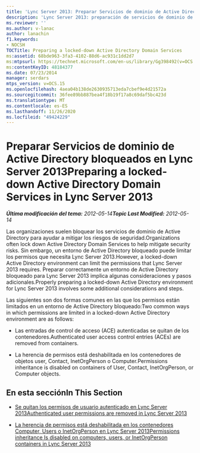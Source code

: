 ```yaml
---
title: 'Lync Server 2013: Preparar Servicios de dominio de Active Directory bloqueados'
description: 'Lync Server 2013: preparación de servicios de dominio de Active Directory bloqueados.'
ms.reviewer: ''
ms.author: v-lanac
author: lanachin
f1.keywords:
- NOCSH
TOCTitle: Preparing a locked-down Active Directory Domain Services
ms:assetid: 68bde963-3fa3-4102-88d6-ac931c1dd2d7
ms:mtpsurl: https://technet.microsoft.com/en-us/library/Gg398492(v=OCS.15)
ms:contentKeyID: 48184377
ms.date: 07/23/2014
manager: serdars
mtps_version: v=OCS.15
ms.openlocfilehash: 4aea04b138de2630935713eda7cbef9e4d21572a
ms.sourcegitcommit: 36fee89bb887bea4f18b19f17a8c69daf5bc423d
ms.translationtype: MT
ms.contentlocale: es-ES
ms.lasthandoff: 11/26/2020
ms.locfileid: "49424229"
---
```

# <a name="preparing-a-locked-down-active-directory-domain-services-in-lync-server-2013"></a><span data-ttu-id="3f7ad-103">Preparar Servicios de dominio de Active Directory bloqueados en Lync Server 2013</span><span class="sxs-lookup"><span data-stu-id="3f7ad-103">Preparing a locked-down Active Directory Domain Services in Lync Server 2013</span></span>

<div data-xmlns="http://www.w3.org/1999/xhtml">

<div class="topic" data-xmlns="http://www.w3.org/1999/xhtml" data-msxsl="urn:schemas-microsoft-com:xslt" data-cs="https://msdn.microsoft.com/">

<div data-asp="https://msdn2.microsoft.com/asp">



</div>

<div id="mainSection">

<div id="mainBody"><span data-ttu-id="3f7ad-104">

<span> </span></span><span class="sxs-lookup"><span data-stu-id="3f7ad-104">

<span> </span></span></span>

<span data-ttu-id="3f7ad-105">_**Última modificación del tema:** 2012-05-14_</span><span class="sxs-lookup"><span data-stu-id="3f7ad-105">_**Topic Last Modified:** 2012-05-14_</span></span>

<span data-ttu-id="3f7ad-106">Las organizaciones suelen bloquear los servicios de dominio de Active Directory para ayudar a mitigar los riesgos de seguridad.</span><span class="sxs-lookup"><span data-stu-id="3f7ad-106">Organizations often lock down Active Directory Domain Services to help mitigate security risks.</span></span> <span data-ttu-id="3f7ad-107">Sin embargo, un entorno de Active Directory bloqueado puede limitar los permisos que necesita Lync Server 2013.</span><span class="sxs-lookup"><span data-stu-id="3f7ad-107">However, a locked-down Active Directory environment can limit the permissions that Lync Server 2013 requires.</span></span> <span data-ttu-id="3f7ad-108">Preparar correctamente un entorno de Active Directory bloqueado para Lync Server 2013 implica algunas consideraciones y pasos adicionales.</span><span class="sxs-lookup"><span data-stu-id="3f7ad-108">Properly preparing a locked-down Active Directory environment for Lync Server 2013 involves some additional considerations and steps.</span></span>

<span data-ttu-id="3f7ad-109">Las siguientes son dos formas comunes en las que los permisos están limitados en un entorno de Active Directory bloqueado:</span><span class="sxs-lookup"><span data-stu-id="3f7ad-109">Two common ways in which permissions are limited in a locked-down Active Directory environment are as follows:</span></span>

  - <span data-ttu-id="3f7ad-110">Las entradas de control de acceso (ACE) autenticadas se quitan de los contenedores.</span><span class="sxs-lookup"><span data-stu-id="3f7ad-110">Authenticated user access control entries (ACEs) are removed from containers.</span></span>

  - <span data-ttu-id="3f7ad-111">La herencia de permisos está deshabilitada en los contenedores de objetos user, Contact, InetOrgPerson o Computer.</span><span class="sxs-lookup"><span data-stu-id="3f7ad-111">Permissions inheritance is disabled on containers of User, Contact, InetOrgPerson, or Computer objects.</span></span>

<div>

## <a name="in-this-section"></a><span data-ttu-id="3f7ad-112">En esta sección</span><span class="sxs-lookup"><span data-stu-id="3f7ad-112">In This Section</span></span>

  - [<span data-ttu-id="3f7ad-113">Se quitan los permisos de usuario autenticado en Lync Server 2013</span><span class="sxs-lookup"><span data-stu-id="3f7ad-113">Authenticated user permissions are removed in Lync Server 2013</span></span>](lync-server-2013-authenticated-user-permissions-are-removed.md)

  - [<span data-ttu-id="3f7ad-114">La herencia de permisos está deshabilitada en los contenedores Computer, Users o InetOrgPerson en Lync Server 2013</span><span class="sxs-lookup"><span data-stu-id="3f7ad-114">Permissions inheritance Is disabled on computers, users, or InetOrgPerson containers in Lync Server 2013</span></span>](lync-server-2013-permissions-inheritance-is-disabled-on-computers-users-or-inetorgperson-containers.md)

<span data-ttu-id="3f7ad-115"></div>

</div>

<span> </span>

</div>

</div>

</span><span class="sxs-lookup"><span data-stu-id="3f7ad-115"></div>

</div>

<span> </span>

</div>

</div>

</span></span></div>

